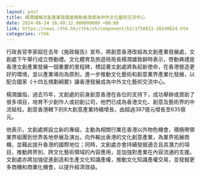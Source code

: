 ```yaml
---
layout: post
title: 楊潤雄稱文創產業發展處推動香港成為中外文化藝術交流中心
date: 2024-06-24 16:49:12.000000000 +08:00
link: https://news.rthk.hk/rthk/ch/component/k2/1758811-20240624.htm
categories: rthk
---
```


行政長官李家超在去年《施政報告》宣布，將創意香港改組為文創產業發展處，文創處下午舉行成立啓動禮。文化體育及旅遊局局長楊潤雄致辭時表示，啓動典禮是香港文創產業發展一個重要的里程碑，標誌著文創處將負起新使命，在香港營造更好的環境，並以產業導向為原則，進一步推動文化藝術和創意業界產業化發展，以配合國家《十四五規劃綱要》讓香港發展成為中外文化藝術交流中心。

楊潤雄指，過去15年，文創處的前身創意香港在各位的支持下，成功舉辦或資助了很多項目，培育不少創作人或初創公司，他們已成為香港文化、創意及藝術界的中流砥柱。創意香港轄下的8大創意產業持續增長，由超過387億元增長至635億元。
 
他表示，文創處將設立新的專組，主動為相關行業在香港以外物色機會，積極帶領業界組團到世界各地參展及演出，向外輸出香港的文化創意產業，為業界拓展商機，並藉此提升香港的國際地位；同時，文創處亦會持續發掘適合且具潛力的項目，推動跨界別、跨文化藝術領域的內容應用，並加強對產業在內容流通的支援。文創處亦將加強促進創造和生產文化知識產權，推動文化知識產權交易，並發掘更多商機和商業化機會，以提升經濟效益。
